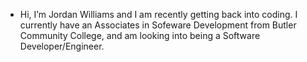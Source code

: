 -  Hi, I’m Jordan Williams and I am recently getting back into coding. I currently have an Associates in Sofeware Development from Butler Community College, and am looking into being a Software Developer/Engineer. 

<!---
JordanCWilliams/JordanCWilliams is a ✨ special ✨ repository because its `README.md` (this file) appears on your GitHub profile.
You can click the Preview link to take a look at your changes.
--->

